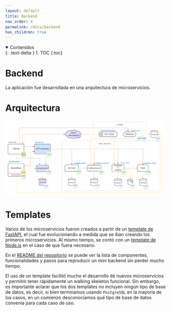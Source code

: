 ```yaml
---
layout: default
title: Backend
nav_order: 4
permalink: /docs/backend
has_children: true
---
```


[//]: # "Indice dentro de la pagina, se puede usar los headers #, ##, ###, listas, etc."

<details open markdown="block">
  <summary>
	Contenidos
  </summary>
  {: .text-delta }
1. TOC
{:toc}
</details>

# Backend

La aplicación fue desarrollada en una arquitectura de microservicios.

# Arquitectura

![Arquitectura](../../img/back/arquitectura.png)

# Templates

Varios de los microservicios fueron creados a partir de un [template de FastAPI](https://github.com/taller2-grupo5-rostov-1c2022/fastapi-template), el cual fue evolucionando a medida que se iban
creando los primeros microservicios. Al mismo tiempo, se contó con un [template de Node.js](https://github.com/taller2-grupo5-rostov-1c2022/NodeServer) en el caso de que fuera necesario.

En el [README del repositorio](https://github.com/taller2-grupo5-rostov-1c2022/fastapi-template#readme) se puede ver la lista de componentes, funcionalidades y pasos
para reproducir un mini backend sin perder mucho tiempo.

El uso de un template facilitó mucho el desarrollo de nuevos microservicios y permitió tener rápidamente un walking skeleton funcional. Sin embargo,
es importante aclarar que los dos templates no incluyen ningún tipo de base de datos, es decir, si bien terminamos usando `PostgreSQL` en la mayoría de los
casos, en un comienzo desconocíamos qué tipo de base de datos convenía para cada caso de uso.
